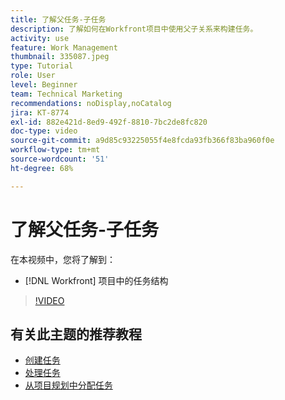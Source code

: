 ```yaml
---
title: 了解父任务-子任务
description: 了解如何在Workfront项目中使用父子关系来构建任务。
activity: use
feature: Work Management
thumbnail: 335087.jpeg
type: Tutorial
role: User
level: Beginner
team: Technical Marketing
recommendations: noDisplay,noCatalog
jira: KT-8774
exl-id: 882e421d-8ed9-492f-8810-7bc2de8fc820
doc-type: video
source-git-commit: a9d85c93225055f4e8fcda93fb366f83ba960f0e
workflow-type: tm+mt
source-wordcount: '51'
ht-degree: 68%

---
```


# 了解父任务-子任务

在本视频中，您将了解到：

* [!DNL Workfront] 项目中的任务结构

>[!VIDEO](https://video.tv.adobe.com/v/335087/?quality=12&learn=on)

## 有关此主题的推荐教程

* [创建任务](https://experienceleague.adobe.com/en/docs/workfront-learn/tutorials-workfront/manage-work/tasks/how-to-create-tasks)
* [处理任务](https://experienceleague.adobe.com/en/docs/workfront-learn/tutorials-workfront/manage-work/tasks/work-with-tasks)
* [从项目规划中分配任务](https://experienceleague.adobe.com/en/docs/workfront-learn/tutorials-workfront/manage-work/tasks/assign-tasks-from-the-project-plan)

